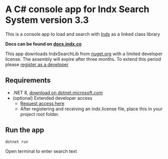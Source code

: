 # A C# console app for Indx Search System version 3.3

This is a console app to load and search with [Indx](https://indx.co) as a linked class library

**Docs can be found on [docs.indx.co](https://docs.indx.co/csharp)**

This app downloads IndxSearchLib from [nuget.org](https://www.nuget.org/packages/IndxSearchLib) with a limited developer license. The assembly will expire after three months. To extend this period please [register as a developer](https://lfut1rkw3es.typeform.com/to/jiN4Z82I)

## Requirements

- .NET 8, [download on dotnet.microsoft.com](https://dotnet.microsoft.com/en-us/download/dotnet/8.0)
- (optional) Extended developer access
    - [Request access here](https://lfut1rkw3es.typeform.com/to/jiN4Z82I)
    - After registering and receiving an indx.license file, place this in your project root folder.


## Run the app

```bash
dotnet run
```

Open terminal to enter search text